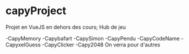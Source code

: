 # capyProject

Projet en VueJS en dehors des cours;
Hub de jeu

-CapyMemory
-Capybafart
-CapySimon
-CapyPendu
-CapyCodeName
-CapyxelGuess
-CapyClicker
-Capy2048
 On verra pour d'autres
